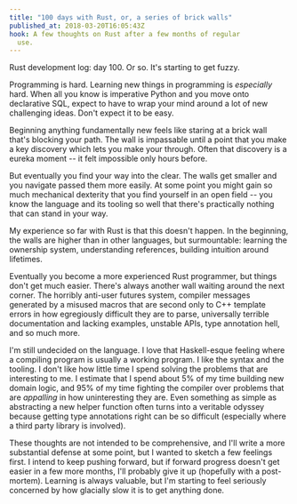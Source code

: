 ```yaml
---
title: "100 days with Rust, or, a series of brick walls"
published_at: 2018-03-20T16:05:43Z
hook: A few thoughts on Rust after a few months of regular
  use.
---
```


Rust development log: day 100. Or so. It's starting to get
fuzzy.

Programming is hard. Learning new things in programming is
_especially_ hard. When all you know is imperative Python
and you move onto declarative SQL, expect to have to wrap
your mind around a lot of new challenging ideas. Don't
expect it to be easy.

Beginning anything fundamentally new feels like staring at
a brick wall that's blocking your path. The wall is
impassable until a point that you make a key discovery
which lets you make your through. Often that discovery is a
eureka moment -- it felt impossible only hours before.

But eventually you find your way into the clear. The walls
get smaller and you navigate passed them more easily. At
some point you might gain so much mechanical dexterity that
you find yourself in an open field -- you know the language
and its tooling so well that there's practically nothing
that can stand in your way.

My experience so far with Rust is that this doesn't happen.
In the beginning, the walls are higher than in other
languages, but surmountable: learning the ownership system,
understanding references, building intuition around
lifetimes.

Eventually you become a more experienced Rust programmer,
but things don't get much easier. There's always another
wall waiting around the next corner. The horribly anti-user
futures system, compiler messages generated by a misused
macros that are second only to C++ template errors in how
egregiously difficult they are to parse, universally
terrible documentation and lacking examples, unstable APIs,
type annotation hell, and so much more.

I'm still undecided on the language. I love that
Haskell-esque feeling where a compiling program is usually
a working program. I like the syntax and the tooling. I
don't like how little time I spend solving the problems
that are interesting to me. I estimate that I spend about
5% of my time building new domain logic, and 95% of my time
fighting the compiler over problems that are _appalling_
in how uninteresting they are. Even something as simple as
abstracting a new helper function often turns into a
veritable odyssey because getting type annotations right
can be so difficult (especially where a third party library
is involved).

These thoughts are not intended to be comprehensive, and I'll
write a more substantial defense at some point, but I
wanted to sketch a few feelings first. I intend to keep
pushing forward, but if forward progress doesn't get easier
in a few more months, I'll probably give it up (hopefully
with a post-mortem). Learning is always valuable, but I'm
starting to feel seriously concerned by how glacially slow
it is to get anything done.
